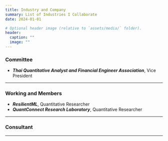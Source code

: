 ```yaml
---
title: Industry and Company
summary: List of Industries I Collaborate
date: 2024-01-01

# Optional header image (relative to `assets/media/` folder).
header:
  caption: ""
  image: ""
---
```


<div style="font-size: 14px;">
  
### Committee

- ***Thai Quantitative Analyst and Financial Engineer Association***, Vice President

___

### Working and Members

- ***ResilientML***, Quantitative Researcher
- ***QuantConnect Research Laboratory***, Quantitative Researcher
___

### Consultant


___

</div>
